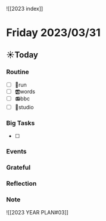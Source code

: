 ![[2023 index]]
# Friday 2023/03/31
## ☀Today
### Routine
- [ ] 🏃run
- [ ] 🆎words
- [ ] 📻bbc
- [ ] 📘studio
### Big Tasks
* [ ] 
### Events
### Grateful
### Reflection
### Note

![[2023 YEAR PLAN#03]]